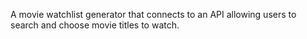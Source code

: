 A movie watchlist generator that connects to an API allowing users to search and choose movie titles to watch.
